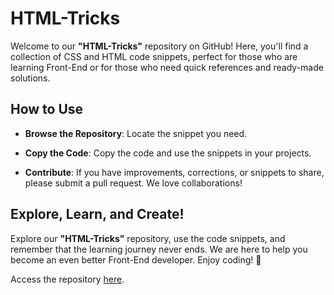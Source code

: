 # HTML-Tricks

Welcome to our **"HTML-Tricks"** repository on GitHub! Here, you'll find a collection of CSS and HTML code snippets, perfect for those who are learning Front-End or for those who need quick references and ready-made solutions.

## How to Use

- **Browse the Repository**: Locate the snippet you need.

- **Copy the Code**: Copy the code and use the snippets in your projects.

- **Contribute**: If you have improvements, corrections, or snippets to share, please submit a pull request. We love collaborations!

## Explore, Learn, and Create!

Explore our **"HTML-Tricks"** repository, use the code snippets, and remember that the learning journey never ends. We are here to help you become an even better Front-End developer. Enjoy coding! 🚀

Access the repository [here](https://github.com/josimarster/html-tricks).
